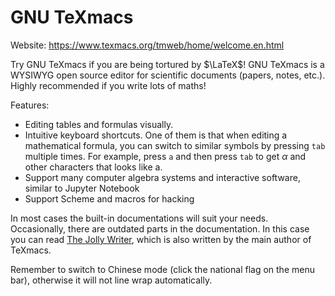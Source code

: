 # GNU TeXmacs
Website: https://www.texmacs.org/tmweb/home/welcome.en.html

Try GNU TeXmacs if you are being tortured by $\LaTeX$! GNU TeXmacs is a WYSIWYG open source editor for scientific documents (papers, notes, etc.). Highly recommended if you write lots of maths!

Features:

- Editing tables and formulas visually.
- Intuitive keyboard shortcuts. One of them is that when editing a mathematical formula, you can switch to similar symbols by pressing `tab` multiple times. For example, press `a` and then press `tab` to get $\alpha$ and other characters that looks like a.
- Support many computer algebra systems and interactive software, similar to Jupyter Notebook
- Support Scheme and macros for hacking

In most cases the built-in documentations will suit your needs. Occasionally, there are outdated parts in the documentation. In this case you can read [The Jolly Writer](https://www.scypress.com/book_info.html), which is also written by the main author of TeXmacs.

Remember to switch to Chinese mode (click the national flag on the menu bar), otherwise it will not line wrap automatically.